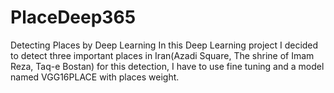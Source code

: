 # PlaceDeep365
Detecting Places by Deep Learning 
In this Deep Learning project I decided to detect three important places in Iran(Azadi Square, The shrine of Imam Reza, Taq-e Bostan)
for this detection, I have to use fine tuning and a model named VGG16PLACE with places weight. 
